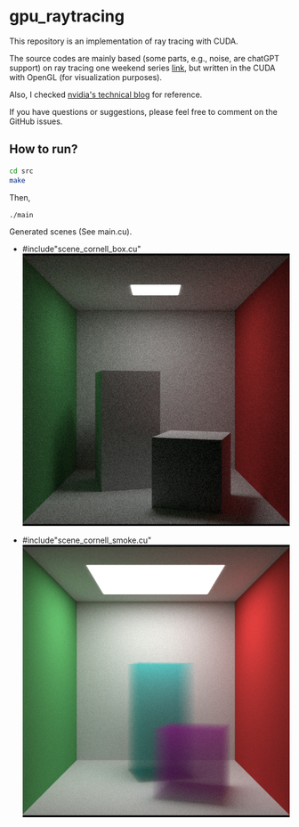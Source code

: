 # gpu_raytracing

This repository is an implementation of ray tracing with CUDA.

The source codes are mainly based (some parts, e.g., noise, are chatGPT support) on ray tracing one weekend series [link](https://raytracing.github.io/), but written in the CUDA with OpenGL (for visualization purposes).

Also, I checked [nvidia's technical blog](https://developer.nvidia.com/blog/accelerated-ray-tracing-cuda/) for reference.

If you have questions or suggestions, please feel free to comment on the GitHub issues.

## How to run?

```bash
cd src
make
```

Then,

```bash
./main
```

Generated scenes (See main.cu).

- #include"scene_cornell_box.cu"
  ![cornell box](figures/cornell_box.png)

- #include"scene_cornell_smoke.cu"
  ![cornell smoke](figures/cornell_box_smoke.png)
